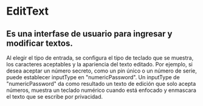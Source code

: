 # EditText

## Es una interfase de usuario para ingresar y modificar textos.

Al elegir el tipo de entrada, se configura el tipo de teclado que se muestra, los caracteres aceptables y la apariencia del texto editado. Por ejemplo, si desea aceptar un número secreto, como un pin único o un número de serie, puede establecer inputType en "numericPassword". Un inputType de "numericPassword" da como resultado un texto de edición que solo acepta números, muestra un teclado numérico cuando está enfocado y enmascara el texto que se escribe por privacidad.
